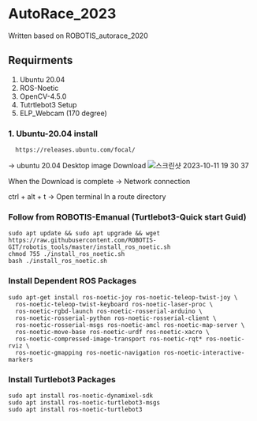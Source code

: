 # AutoRace_2023

Written based on ROBOTIS_autorace_2020 

## Requirments
  1. Ubuntu 20.04
  2. ROS-Noetic
  3. OpenCV-4.5.0
  4. Tutrtlebot3 Setup
  5. ELP_Webcam (170 degree)


### 1. Ubuntu-20.04 install
```
  https://releases.ubuntu.com/focal/ 
```
  -> ubuntu 20.04 Desktop image Download
  ![스크린샷 2023-10-11 19 30 37](https://github.com/YeeeeeHo/AutoRace_2023/assets/139672321/b1a20bae-d384-4149-b0c0-84833e7b2bb8)

When the Download is complete
 -> Network connection

ctrl + alt + t -> Open terminal
In a route directory
### Follow from ROBOTIS-Emanual (Turtlebot3-Quick start Guid)
```
sudo apt update && sudo apt upgrade && wget https://raw.githubusercontent.com/ROBOTIS-GIT/robotis_tools/master/install_ros_noetic.sh
chmod 755 ./install_ros_noetic.sh
bash ./install_ros_noetic.sh
```
### Install Dependent ROS Packages
```
sudo apt-get install ros-noetic-joy ros-noetic-teleop-twist-joy \
  ros-noetic-teleop-twist-keyboard ros-noetic-laser-proc \
  ros-noetic-rgbd-launch ros-noetic-rosserial-arduino \
  ros-noetic-rosserial-python ros-noetic-rosserial-client \
  ros-noetic-rosserial-msgs ros-noetic-amcl ros-noetic-map-server \
  ros-noetic-move-base ros-noetic-urdf ros-noetic-xacro \
  ros-noetic-compressed-image-transport ros-noetic-rqt* ros-noetic-rviz \
  ros-noetic-gmapping ros-noetic-navigation ros-noetic-interactive-markers
```
### Install Turtlebot3 Packages
```
sudo apt install ros-noetic-dynamixel-sdk
sudo apt install ros-noetic-turtlebot3-msgs
sudo apt install ros-noetic-turtlebot3
```






